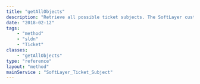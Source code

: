 ```yaml
---
title: "getAllObjects"
description: "Retrieve all possible ticket subjects. The SoftLayer customer portal uses this method in the add standard support ticket form."
date: "2018-02-12"
tags:
    - "method"
    - "sldn"
    - "Ticket"
classes:
    - "getAllObjects"
type: "reference"
layout: "method"
mainService : "SoftLayer_Ticket_Subject"
---
```

